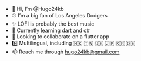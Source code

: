 - 👋 Hi, I’m @Hugo24kb
- :baseball: I’m a big fan of Los Angeles Dodgers
- :sparkles: LOFI is probably the best music
- 🌱 Currently learning dart and c#
- 💞️ Looking to collaborate on a flutter app
- :six: Multilingual, including 🇭🇰 🇹🇼 :us: :jp: :kr: :de: 
- 📫 Reach me through hugo24kb@gmail.com

<!---
Hugo24kb/Hugo24kb is a ✨ special ✨ repository because its `README.md` (this file) appears on your GitHub profile.
You can click the Preview link to take a look at your changes.
--->
